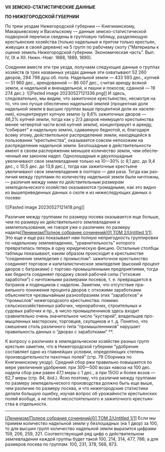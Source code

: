 **VII ЗЕМСКО-СТАТИСТИЧЕСКИЕ ДАННЫЕ**

**ПО НИЖЕГОРОДСКОЙ ГУБЕРНИИ**

По трем уездам Нижегородской губернии — Княгининскому, Макарьевскому и Васильскому — данные земско-статистической подворной переписи сведены в групповую таблицу, разделяющую крестьянские хо­зяйства (только надельные и притом только крестьян, живущих в своей деревне) на 5 групп по рабочему скоту (“Материалы к оценке земель Нижегородской губернии. Экономическая часть”. Вып. IV, IX и XII. Нижн.-Новг. 1888, 1889, 1890).

Соединяя вместе эти три уезда, получаем следующие данные о группах хозяйств (в трех названных уездах данные эти охватывают 52 260 дворов, 294 798 душ об. пола. Надельной земли — 433 593 дес., купчей — 51 960 дес., арендованной — 86 007 дес., считая аренду всякой земли, и надельной и вненадельной, и пашни и покосов; сданной — 19 274 дес.):
![[Pasted image 20230527121336.png]]
И здесь, следовательно, мы видим, что зажиточное крестьянство, несмотря на то, что оно лучше обеспечено надельной землей (процентная доля надельной земли в высших группах выше процентной доли их населе­ния), концентрирует купчую землю (у 9,6% зажиточ­ных дворов — 46,2% купчей земли, тогда как у 2/3 дво­ров неимущего крестьянства менее четвертой части всей купчей земли), концентрирует и аренду, “собирает” и надельную землю, сдаваемую беднотой, и, благодаря всему этому, _действительное_ распределение земли, находящейся в пользовании “крестьянства”, оказы­вается совсем непохожим на распределение надельной земли. Безлошадные в действительности имеют в своем распоряжении меньшее количество земли, чем обеспе­ченный им законом надел. Однолошадные и двухлошадные увеличивают свое землевладение только на 10—30% (с 8,1 дес. до 9,4 дес., с 10,5 дес. до 13,8 дес.), тогда как зажиточные крестьяне увеличивают свое землевладение в _полтора — два_ раза. Тогда как раз­личия между группами по количеству надельной земли были ничтожны, — различия между ними _по действи­тельным размерам земледельческого хозяйства_ оказы­ваются громадными, как это видно из вышеприведенных данных о скоте и из нижеследующих данных о посеве:

![[Pasted image 20230527121418.png]]

Различие между группами по размеру посева оказы­вается еще больше, чем по размеру их действительного землевладения и землепользования, не говоря уже о различиях по размеру надела[[Ленинизм/Полное собрание сочинений/01 ТОМ 2/Untitled 1/1]](#_ftn1). Это еще и еще раз пока­зывает нам полную непригодность группировки по надельному землевладению, “уравнительность” которого превратилась теперь в одну юридическую фикцию. Остальные столбцы таблицы показывают, каким обра­зом происходит в крестьянстве “соединение земледелия с промыслом”: зажиточное крестьянство соединяет тор­говое и капиталистическое земледелие (высокий про­цент дворов с батраками) с торгово-промышленными предприятиями, тогда как беднота соединяет продажу своей рабочей силы (“отхожие заработки”) с ничтож­ными размерами посевов, т. е. превращается в батраков и поденщиков с наделом. Заметим, что отсутствие пра­вильного понижения процента дворов с отхожими за­работками объясняется чрезвычайным разнообразием этих “заработков” и “промыслов” нижегородского кресть­янства: помимо сельскохозяйственных рабочих, черно­рабочих, строительных и судовых рабочих и пр., в число промышленников здесь входит сравнительно очень значительное число “кустарей”, владельцев про­мышленных мастерских, торговцев, скупщиков и т. д. Понятно, что смешение столь различного типа “промыш­ленников” нарушает правильность данных о “дворах с заработками” **.

К вопросу о различиях в земледельческом хозяйстве разных групп крестьян заметим, что в Нижегородской губернии “удобрение составляет одно из главнейших условии, определяющих степень производительности пахотных полей” (стр. 79 Сборника по Княгининскому уезду). Средний сбор ржи правильно повышается по мере увеличения удобрения: при 300—500 возах навоза на 100 дес. надела сбор ржи равен 47,1 меры с 1 дес., а при 15ОО и более возов — 62,7 меры (стр. 84, ibid.). Ясно поэтому, что различие между группами по раз­меру земледельческого производства должно быть еще выше, чем различие по размеру посева, и что нижего­родские статистики делали большую ошибку, изучая вопрос об урожайности крестьянских полей вообще, а не полей несостоятельного и зажиточного крестьян­ства в отдельности.

  

---

[[Ленинизм/Полное собрание сочинений/01 ТОМ 2/Untitled 1/1]](#_ftnref1) Если мы примем количество надельной земли у безлошадных (на 1 двор) за 100, то для высших групп количество надельной земли выра­зится цифрами 159, 206, 259, 321. Соответствующий ряд цифр о действительном землевладении каждой группы будет такой 100, 214, 314, 477, 786; а для размеров посева по группам: 100, 231, 378, 568, 873.